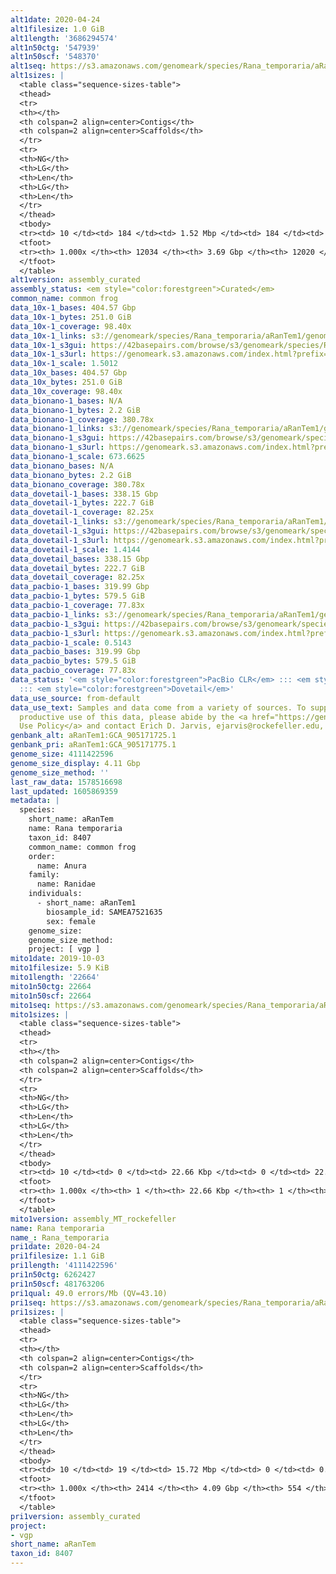 ```yaml
---
alt1date: 2020-04-24
alt1filesize: 1.0 GiB
alt1length: '3686294574'
alt1n50ctg: '547939'
alt1n50scf: '548370'
alt1seq: https://s3.amazonaws.com/genomeark/species/Rana_temporaria/aRanTem1/assembly_curated/aRanTem1.alt.cur.20200424.fasta.gz
alt1sizes: |
  <table class="sequence-sizes-table">
  <thead>
  <tr>
  <th></th>
  <th colspan=2 align=center>Contigs</th>
  <th colspan=2 align=center>Scaffolds</th>
  </tr>
  <tr>
  <th>NG</th>
  <th>LG</th>
  <th>Len</th>
  <th>LG</th>
  <th>Len</th>
  </tr>
  </thead>
  <tbody>
  <tr><td> 10 </td><td> 184 </td><td> 1.52 Mbp </td><td> 184 </td><td> 1.52 Mbp </td></tr><tr><td> 20 </td><td> 475 </td><td> 1.09 Mbp </td><td> 475 </td><td> 1.09 Mbp </td></tr><tr><td> 30 </td><td> 863 </td><td> 0.85 Mbp </td><td> 863 </td><td> 0.85 Mbp </td></tr><tr><td> 40 </td><td> 1350 </td><td> 0.68 Mbp </td><td> 1350 </td><td> 0.68 Mbp </td></tr><tr style="background-color:#cccccc;"><td> 50 </td><td> 1960 </td><td> 0.55 Mbp </td><td> 1959 </td><td> 0.55 Mbp </td></tr><tr><td> 60 </td><td> 2702 </td><td> 449.05 Kbp </td><td> 2701 </td><td> 449.20 Kbp </td></tr><tr><td> 70 </td><td> 3625 </td><td> 354.34 Kbp </td><td> 3624 </td><td> 354.72 Kbp </td></tr><tr><td> 80 </td><td> 4851 </td><td> 249.97 Kbp </td><td> 4849 </td><td> 250.04 Kbp </td></tr><tr><td> 90 </td><td> 6815 </td><td> 138.42 Kbp </td><td> 6811 </td><td> 138.50 Kbp </td></tr><tr><td> 100 </td><td> 12033 </td><td> 287  bp </td><td> 12019 </td><td> 287  bp </td></tr></tbody>
  <tfoot>
  <tr><th> 1.000x </th><th> 12034 </th><th> 3.69 Gbp </th><th> 12020 </th><th> 3.69 Gbp </th></tr>
  </tfoot>
  </table>
alt1version: assembly_curated
assembly_status: <em style="color:forestgreen">Curated</em>
common_name: common frog
data_10x-1_bases: 404.57 Gbp
data_10x-1_bytes: 251.0 GiB
data_10x-1_coverage: 98.40x
data_10x-1_links: s3://genomeark/species/Rana_temporaria/aRanTem1/genomic_data/10x/<br>
data_10x-1_s3gui: https://42basepairs.com/browse/s3/genomeark/species/Rana_temporaria/aRanTem1/genomic_data/10x/
data_10x-1_s3url: https://genomeark.s3.amazonaws.com/index.html?prefix=species/Rana_temporaria/aRanTem1/genomic_data/10x/
data_10x-1_scale: 1.5012
data_10x_bases: 404.57 Gbp
data_10x_bytes: 251.0 GiB
data_10x_coverage: 98.40x
data_bionano-1_bases: N/A
data_bionano-1_bytes: 2.2 GiB
data_bionano-1_coverage: 380.78x
data_bionano-1_links: s3://genomeark/species/Rana_temporaria/aRanTem1/genomic_data/bionano/<br>
data_bionano-1_s3gui: https://42basepairs.com/browse/s3/genomeark/species/Rana_temporaria/aRanTem1/genomic_data/bionano/
data_bionano-1_s3url: https://genomeark.s3.amazonaws.com/index.html?prefix=species/Rana_temporaria/aRanTem1/genomic_data/bionano/
data_bionano-1_scale: 673.6625
data_bionano_bases: N/A
data_bionano_bytes: 2.2 GiB
data_bionano_coverage: 380.78x
data_dovetail-1_bases: 338.15 Gbp
data_dovetail-1_bytes: 222.7 GiB
data_dovetail-1_coverage: 82.25x
data_dovetail-1_links: s3://genomeark/species/Rana_temporaria/aRanTem1/genomic_data/dovetail/<br>
data_dovetail-1_s3gui: https://42basepairs.com/browse/s3/genomeark/species/Rana_temporaria/aRanTem1/genomic_data/dovetail/
data_dovetail-1_s3url: https://genomeark.s3.amazonaws.com/index.html?prefix=species/Rana_temporaria/aRanTem1/genomic_data/dovetail/
data_dovetail-1_scale: 1.4144
data_dovetail_bases: 338.15 Gbp
data_dovetail_bytes: 222.7 GiB
data_dovetail_coverage: 82.25x
data_pacbio-1_bases: 319.99 Gbp
data_pacbio-1_bytes: 579.5 GiB
data_pacbio-1_coverage: 77.83x
data_pacbio-1_links: s3://genomeark/species/Rana_temporaria/aRanTem1/genomic_data/pacbio/<br>
data_pacbio-1_s3gui: https://42basepairs.com/browse/s3/genomeark/species/Rana_temporaria/aRanTem1/genomic_data/pacbio/
data_pacbio-1_s3url: https://genomeark.s3.amazonaws.com/index.html?prefix=species/Rana_temporaria/aRanTem1/genomic_data/pacbio/
data_pacbio-1_scale: 0.5143
data_pacbio_bases: 319.99 Gbp
data_pacbio_bytes: 579.5 GiB
data_pacbio_coverage: 77.83x
data_status: '<em style="color:forestgreen">PacBio CLR</em> ::: <em style="color:forestgreen">10x</em>
  ::: <em style="color:forestgreen">Dovetail</em>'
data_use_source: from-default
data_use_text: Samples and data come from a variety of sources. To support fair and
  productive use of this data, please abide by the <a href="https://genome10k.soe.ucsc.edu/data-use-policies/">Data
  Use Policy</a> and contact Erich D. Jarvis, ejarvis@rockefeller.edu, with any questions.
genbank_alt: aRanTem1:GCA_905171725.1
genbank_pri: aRanTem1:GCA_905171775.1
genome_size: 4111422596
genome_size_display: 4.11 Gbp
genome_size_method: ''
last_raw_data: 1578516698
last_updated: 1605869359
metadata: |
  species:
    short_name: aRanTem
    name: Rana temporaria
    taxon_id: 8407
    common_name: common frog
    order:
      name: Anura
    family:
      name: Ranidae
    individuals:
      - short_name: aRanTem1
        biosample_id: SAMEA7521635
        sex: female
    genome_size:
    genome_size_method:
    project: [ vgp ]
mito1date: 2019-10-03
mito1filesize: 5.9 KiB
mito1length: '22664'
mito1n50ctg: 22664
mito1n50scf: 22664
mito1seq: https://s3.amazonaws.com/genomeark/species/Rana_temporaria/aRanTem1/assembly_MT_rockefeller/aRanTem1.MT.20191003.fasta.gz
mito1sizes: |
  <table class="sequence-sizes-table">
  <thead>
  <tr>
  <th></th>
  <th colspan=2 align=center>Contigs</th>
  <th colspan=2 align=center>Scaffolds</th>
  </tr>
  <tr>
  <th>NG</th>
  <th>LG</th>
  <th>Len</th>
  <th>LG</th>
  <th>Len</th>
  </tr>
  </thead>
  <tbody>
  <tr><td> 10 </td><td> 0 </td><td> 22.66 Kbp </td><td> 0 </td><td> 22.66 Kbp </td></tr><tr><td> 20 </td><td> 0 </td><td> 22.66 Kbp </td><td> 0 </td><td> 22.66 Kbp </td></tr><tr><td> 30 </td><td> 0 </td><td> 22.66 Kbp </td><td> 0 </td><td> 22.66 Kbp </td></tr><tr><td> 40 </td><td> 0 </td><td> 22.66 Kbp </td><td> 0 </td><td> 22.66 Kbp </td></tr><tr style="background-color:#cccccc;"><td> 50 </td><td> 0 </td><td style="background-color:#ff8888;"> 22.66 Kbp </td><td> 0 </td><td style="background-color:#ff8888;"> 22.66 Kbp </td></tr><tr><td> 60 </td><td> 0 </td><td> 22.66 Kbp </td><td> 0 </td><td> 22.66 Kbp </td></tr><tr><td> 70 </td><td> 0 </td><td> 22.66 Kbp </td><td> 0 </td><td> 22.66 Kbp </td></tr><tr><td> 80 </td><td> 0 </td><td> 22.66 Kbp </td><td> 0 </td><td> 22.66 Kbp </td></tr><tr><td> 90 </td><td> 0 </td><td> 22.66 Kbp </td><td> 0 </td><td> 22.66 Kbp </td></tr><tr><td> 100 </td><td> 0 </td><td> 22.66 Kbp </td><td> 0 </td><td> 22.66 Kbp </td></tr></tbody>
  <tfoot>
  <tr><th> 1.000x </th><th> 1 </th><th> 22.66 Kbp </th><th> 1 </th><th> 22.66 Kbp </th></tr>
  </tfoot>
  </table>
mito1version: assembly_MT_rockefeller
name: Rana temporaria
name_: Rana_temporaria
pri1date: 2020-04-24
pri1filesize: 1.1 GiB
pri1length: '4111422596'
pri1n50ctg: 6262427
pri1n50scf: 481763206
pri1qual: 49.0 errors/Mb (QV=43.10)
pri1seq: https://s3.amazonaws.com/genomeark/species/Rana_temporaria/aRanTem1/assembly_curated/aRanTem1.pri.cur.20200424.fasta.gz
pri1sizes: |
  <table class="sequence-sizes-table">
  <thead>
  <tr>
  <th></th>
  <th colspan=2 align=center>Contigs</th>
  <th colspan=2 align=center>Scaffolds</th>
  </tr>
  <tr>
  <th>NG</th>
  <th>LG</th>
  <th>Len</th>
  <th>LG</th>
  <th>Len</th>
  </tr>
  </thead>
  <tbody>
  <tr><td> 10 </td><td> 19 </td><td> 15.72 Mbp </td><td> 0 </td><td> 0.69 Gbp </td></tr><tr><td> 20 </td><td> 49 </td><td> 11.71 Mbp </td><td> 1 </td><td> 0.54 Gbp </td></tr><tr><td> 30 </td><td> 88 </td><td> 9.46 Mbp </td><td> 2 </td><td> 495.42 Mbp </td></tr><tr><td> 40 </td><td> 136 </td><td> 7.56 Mbp </td><td> 2 </td><td> 495.42 Mbp </td></tr><tr style="background-color:#cccccc;"><td> 50 </td><td> 196 </td><td style="background-color:#88ff88;"> 6.26 Mbp </td><td> 3 </td><td style="background-color:#88ff88;"> 481.76 Mbp </td></tr><tr><td> 60 </td><td> 273 </td><td> 4.43 Mbp </td><td> 4 </td><td> 429.35 Mbp </td></tr><tr><td> 70 </td><td> 380 </td><td> 3.28 Mbp </td><td> 6 </td><td> 212.59 Mbp </td></tr><tr><td> 80 </td><td> 534 </td><td> 2.15 Mbp </td><td> 8 </td><td> 184.30 Mbp </td></tr><tr><td> 90 </td><td> 791 </td><td> 1.14 Mbp </td><td> 10 </td><td> 153.78 Mbp </td></tr><tr><td> 100 </td><td> 2413 </td><td> 100  bp </td><td> 553 </td><td> 563  bp </td></tr></tbody>
  <tfoot>
  <tr><th> 1.000x </th><th> 2414 </th><th> 4.09 Gbp </th><th> 554 </th><th> 4.11 Gbp </th></tr>
  </tfoot>
  </table>
pri1version: assembly_curated
project:
- vgp
short_name: aRanTem
taxon_id: 8407
---
```

